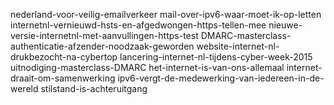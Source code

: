 nederland-voor-veilig-emailverkeer
mail-over-ipv6-waar-moet-ik-op-letten
internetnl-vernieuwd-hsts-en-afgedwongen-https-tellen-mee
nieuwe-versie-internetnl-met-aanvullingen-https-test
DMARC-masterclass-authenticatie-afzender-noodzaak-geworden
website-internet-nl-drukbezocht-na-cybertop
lancering-internet-nl-tijdens-cyber-week-2015
uitnodiging-masterclass-DMARC
het-internet-is-van-ons-allemaal
internet-draait-om-samenwerking ipv6-vergt-de-medewerking-van-iedereen-in-de-wereld
stilstand-is-achteruitgang
